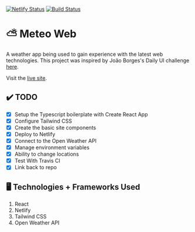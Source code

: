 [![Netlify Status](https://api.netlify.com/api/v1/badges/129e2369-c652-4ee2-bc66-eca1e39ce598/deploy-status)](https://app.netlify.com/sites/meteo-forecast/deploys)
[![Build Status](https://travis-ci.com/ShaneRich5/meteo-web.svg?branch=main)](https://travis-ci.com/ShaneRich5/meteo-web)

# ⛅ Meteo Web

A weather app being used to gain experience with the latest web technologies. This project was inspired by João Borges's Daily UI challenge [here](https://dribbble.com/shots/10814136-Daily-UI-Challenge-037-Weather).

Visit the [live site](https://meteo-forecast.netlify.app/).

## ✔️ TODO

- [x] Setup the Typescript boilerplate with Create React App
- [x] Configure Tailwind CSS
- [x] Create the basic site components
- [x] Deploy to Netlify
- [x] Connect to the Open Weather API
- [x] Manage environment variables
- [x] Ability to change locations
- [x] Test With Travis CI
- [x] Link back to repo

## 🖥️ Technologies + Frameworks Used
1. React
2. Netlify
3. Tailwind CSS
4. Open Weather API